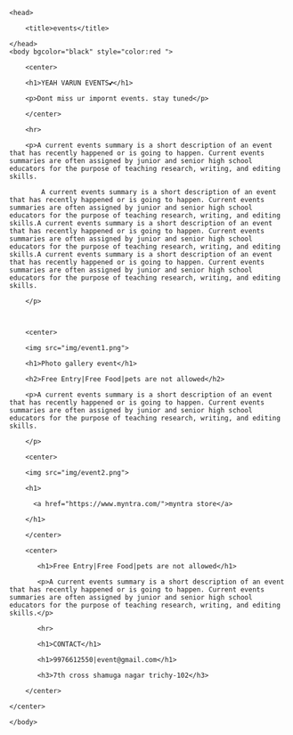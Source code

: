 <html>

    <head>

        <title>events</title>

    </head>
    <body bgcolor="black" style="color:red ">

        <center>

        <h1>YEAH VARUN EVENTS💕</h1>

        <p>Dont miss ur impornt events. stay tuned</p>

        </center>

        <hr>

        <p>A current events summary is a short description of an event that has recently happened or is going to happen. Current events summaries are often assigned by junior and senior high school educators for the purpose of teaching research, writing, and editing skills.

            A current events summary is a short description of an event that has recently happened or is going to happen. Current events summaries are often assigned by junior and senior high school educators for the purpose of teaching research, writing, and editing skills.A current events summary is a short description of an event that has recently happened or is going to happen. Current events summaries are often assigned by junior and senior high school educators for the purpose of teaching research, writing, and editing skills.A current events summary is a short description of an event that has recently happened or is going to happen. Current events summaries are often assigned by junior and senior high school educators for the purpose of teaching research, writing, and editing skills.

        </p>



        <center>

        <img src="img/event1.png">

        <h1>Photo gallery event</h1>

        <h2>Free Entry|Free Food|pets are not allowed</h2>

        <p>A current events summary is a short description of an event that has recently happened or is going to happen. Current events summaries are often assigned by junior and senior high school educators for the purpose of teaching research, writing, and editing skills.

        </p>

        <center>

        <img src="img/event2.png">

        <h1>

          <a href="https://www.myntra.com/">myntra store</a>

        </h1>

        </center>

        <center>

           <h1>Free Entry|Free Food|pets are not allowed</h1>

           <p>A current events summary is a short description of an event that has recently happened or is going to happen. Current events summaries are often assigned by junior and senior high school educators for the purpose of teaching research, writing, and editing skills.</p>

           <hr>

           <h1>CONTACT</h1>

           <h1>9976612550|event@gmail.com</h1>

           <h3>7th cross shamuga nagar trichy-102</h3>

        </center>

    </center>

    </body>

</html>
